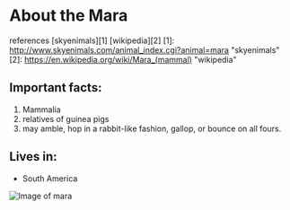 # About the Mara

references [skyenimals][1] [wikipedia][2]
[1]: http://www.skyenimals.com/animal_index.cgi?animal=mara "skyenimals"
[2]: https://en.wikipedia.org/wiki/Mara_(mammal) "wikipedia"

## Important facts:
1.  Mammalia
2.  relatives of guinea pigs
3.  may amble, hop in a rabbit-like fashion, gallop, or bounce on all fours.

## Lives in:
- South America

![Image of mara](/images/mara.png)
